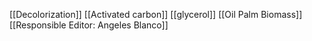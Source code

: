 [[Decolorization]]
[[Activated carbon]]
[[glycerol]]
[[Oil Palm Biomass]]
[[Responsible Editor: Angeles Blanco]]
